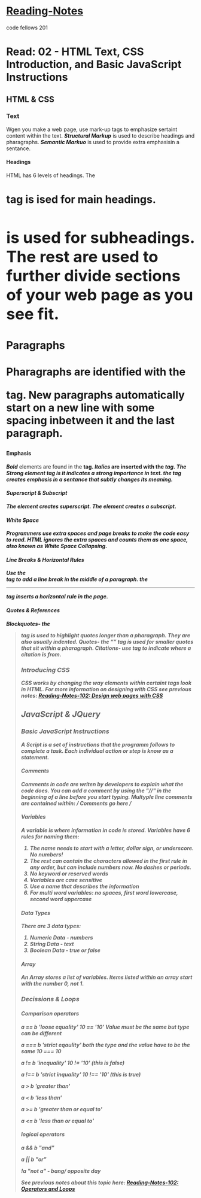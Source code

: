 # [Reading-Notes](https://alsosteve.github.io/reading-notes/)
code fellows 201

# Read: 02 - HTML Text, CSS Introduction, and Basic JavaScript Instructions

## HTML & CSS

### Text

Wgen you make a web page, use mark-up tags to emphasize sertaint content within the text. **_Structural Markup_** is used to describe headings and pharagraphs. **_Semantic Markuo_** is used to provide extra emphasisin a sentance.

#### Headings 
HTML has 6 levels of headings. The **<h1>** tag is ised for main headings. **<h2>** is used for subheadings. The rest are used to further divide sections of your web page as you see fit.

#### Paragraphs
Pharagraphs are identified with the **<p>** tag. New paragraphs automatically start on a new line with some spacing inbetween it and the last paragraph.

#### Emphasis
**_Bold_** elements are found in the **<b>** tag.
**_Italics_** are inserted with the **<i>** tag.
The **_Strong_** element tag is **<stronh>** it indicates a strong importance in text.
the **<em>** tag creates **_emphasis_** in a sentance that subtly changes its meaning.

#### Superscript & Subscript
The **<sup>** element creates superscript.
The **<sub>** element creates a subscript.

#### White Space
Programmers use extra spaces and page breaks to make the code easy to read. HTML ignores the extra spaces and counts them as one space, also known as **White Space Collapsing**.

#### Line Breaks & Horizontal Rules
Use the **<br />** tag to add a line break in the middle of a paragraph.
the **<hr />** tag inserts a horizontal rule in the page.

#### Quotes & References
**_Blockquotes_**- the **<blockquote>** tag is used to highlight quotes longer than a pharagraph. They are also usually indented.
**_Quotes_**- the **<q>** tag is used for smaller quotes that sit within a pharagraph.
**_Citations_**- use **<cite>** tag to indicate where a citation is from.

### Introducing CSS

CSS works by changing the way elements within certaint tags look in HTML.
For more information on designing with CSS see previous notes: [Reading-Notes-102: Design web pages with CSS](https://alsosteve.github.io/reading-notes/designwithcss)

## JavaScript & JQuery

### Basic JavaScript Instructions

A **_Script_** is a set of instructions that the programm follows to complete a task. Each individual action or step is know as a **_statement_**. 

#### Comments
Comments in code are writen by developers to explain what the code does. You can add a comment by using the "//" in the beginning of a line before you start typing. Multyple line comments are contained within: */ Comments go here /*

#### Variables
A **_variable_** is where information in code is stored. Variables have 6 rules for naming them:
1. The name needs to start with a letter, dollar sign, or underscore. No numbers!
2. The rest can contain the characters allowed in the first rule in any order, but can include numbers now. No dashes or periods.
3. No keyword or reserved words
4. Variables are case sensitive
5. Use a name that describes the information
6. For multi word variables: no spaces, first word lowercase, second word uppercase

#### Data Types
There are 3 data types:
1. Numeric Data - numbers
2. String Data  - text
3. Boolean Data - true or false

#### Array
An **_Array_** stores a list of variables. Items listed within an array start with the number 0, not 1.

### Decissions & Loops

#### Comparison operators
a == b 'loose equality' 10 == '10' Value must be the same but type can be different 

a === b 'strict eqaulity' both the type and the value have to be the same 10 === 10

a != b 'inequality' 10 != '10' (this is false)

a !== b 'strict inquality' 10 !== '10' (this is true)

a > b 'greater than' 

a < b 'less than'

a >= b 'greater than or equal to'

a <= b 'less than or equal to'


#### logical operators
a && b "and"

a || b "or"

!a "not a" - bang/ opposite day


See previous notes about this topic here: [Reading-Notes-102: Operators and Loops](https://alsosteve.github.io/reading-notes/opsandloops)